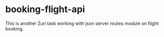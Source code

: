 # booking-flight-api
This is another Zuri task working with json server routes module on flight booking.
